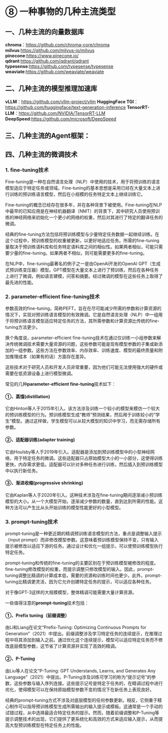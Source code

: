 # ⑧ 一种事物的几种主流类型

## 一、几种主流的向量数据库

**chroma**：https://github.com/chroma-core/chroma
**milvus**:https://github.com/milvus-io/milvus
**pinecone**:https://www.pinecone.io/
**qdrant**:https://github.com/qdrant/qdrant
**typesense**:https://github.com/typesense/typesense
**weaviate**:https://github.com/weaviate/weaviate

## 二、几种主流的模型推理加速库

**vLLM**：https://github.com/vllm-project/vllm
**HuggingFace TGI**：https://github.com/huggingface/text-generation-inference
**TensorRT-LLM**：https://github.com/NVIDIA/TensorRT-LLM
**DeepSpeed**:https://github.com/microsoft/DeepSpeed

## 三、几种主流的Agent框架：



## 四、几种主流的微调技术

### 1. fine-tuning技术

Fine-tuning是一种在自然语言处理（NLP）中使用的技术，用于将预训练的语言模型适应于特定任务或领域。Fine-tuning的基本思想是采用已经在大量文本上进行训练的预训练语言模型，然后在小规模的任务特定文本上继续训练它。

Fine-tuning的概念已经存在很多年，并在各种背景下被使用。Fine-tuning在NLP中最早的已知应用是在神经机器翻译（NMT）的背景下，其中研究人员使用预训练的神经网络来初始化一个更小的网络的权重，然后对其进行了特定的翻译任务的微调。

经典的fine-tuning方法包括将预训练模型与少量特定任务数据一起继续训练。在这个过程中，预训练模型的权重被更新，以更好地适应任务。所需的fine-tuning量取决于预训练语料库和任务特定语料库之间的相似性。如果两者相似，可能只需要少量的fine-tuning。如果两者不相似，则可能需要更多的fine-tuning。

在NLP中，fine-tuning最著名的例子之一是由OpenAI开发的OpenAI GPT（生成式预训练变压器）模型。GPT模型在大量文本上进行了预训练，然后在各种任务上进行了微调，例如语言建模，问答和摘要。经过微调的模型在这些任务上取得了最先进的性能。


### 2. parameter-efficient fine-tuning技术

参数高效的fine-tuning，简称PEFT，旨在在尽可能减少所需的参数和计算资源的情况下，实现对预训练语言模型的有效微调。它是自然语言处理（NLP）中一组用于将预训练语言模型适应特定任务的方法，其所需参数和计算资源比传统的fine-tuning方法更少。

换个角度说，parameter-efficient fine-tuning技术在通过仅训练一小组参数来解决传统微调技术需要大量资源的问题，这些参数可能是现有模型参数的子集或新添加的一组参数。这些方法在参数效率、内存效率、训练速度、模型的最终质量和附加推理成本（如果有的话）方面存在差异。

这些技术对于研究人员和开发人员非常重要，因为他们可能无法使用强大的硬件或需要在低资源设备上进行模型微调。

常见的几种**parameter-efficient fine-tuning**技术如下：

#### ①、蒸馏(distillation)

它由Hinton等人于2015年引入。该方法涉及训练一个较小的模型来模仿一个较大的预训练模型的行为。预训练模型生成“教师”预测结果，然后用于训练较小的“学生”模型。通过这样做，学生模型可以从较大模型的知识中学习，而无需存储所有参数。

#### ②、适配器训练(adapter training)

它由Houlsby等人于2019年引入。适配器是添加到预训练模型中的小型神经网络，用于特定任务的微调。这些适配器只占原始模型大小的一小部分，这使得训练更快，内存需求更低。适配器可以针对多种任务进行训练，然后插入到预训练模型中以执行新任务。

#### ③、渐进收缩(progressive shrinking)

它由Kaplan等人于2020年引入。这种技术涉及在fine-tuning期间逐渐减小预训练模型的大小。从一个大模型开始，逐渐减少参数的数量，直到达到所需的性能。这种方法可以产生比从头开始训练的模型性能更好的小型模型。

### 3. prompt-tuning技术

prompt-tuning是一种更近期的精调预训练语言模型的方法，重点是调整输入提示（input prompt）而非修改模型参数。这意味着预训练模型保持不变，只有输入提示被修改以适应下游的任务。通过设计和优化一组提示，可以使预训练模型执行特定任务。

prompt-tuning和传统的fine-tuning的主要区别在于预训练模型被修改的程度。fine-tuning修改模型的权重，而提示调整只修改模型的输入。因此，prompt-tuning调整比精调的计算成本低，需要的资源和训练时间也更少。此外，prompt-tuning比精调更灵活，因为它允许创建特定任务的提示，可以适应各种任务。

对于像GPT-3这样的大规模模型，整体精调可能需要大量计算资源。

一些值得注意的**prompt-tuning**技术包括：

#### ①、Prefix tuning（前缀调整）

由Li和Liang在论文“Prefix-Tuning: Optimizing Continuous Prompts for Generation”（2021）中提出。前缀调整涉及学习特定任务的连续提示，在推理过程中将其添加到输入之前。通过优化这个连续提示，模型可以适应特定任务而不修改底层模型参数，这节省了计算资源并实现了高效的精调。

#### ②、P-Tuning

由Liu等人在论文“P-Tuning: GPT Understands, Learns, and Generates Any Language”（2021）中提出。P-Tuning涉及训练可学习的称为“提示记号”的参数，这些参数与输入序列连接。这些提示记号是特定于任务的，在精调过程中进行优化，使得模型可以在保持原始模型参数不变的情况下在新任务上表现良好。

经典的prompt-tuning方式不涉及对底层模型的任何参数更新。相反，它侧重于精心制作可以指导预训练模型生成所需输出的输入提示或模板。这通常是一个手动的试错过程，从中选择最适合特定任务的提示。然而，随着前缀调整和P-Tuning等提示调整技术的出现，它们提供了更系统化和高效的方式来适应输入提示，从而提高大型预训练模型在特定任务上的性能。